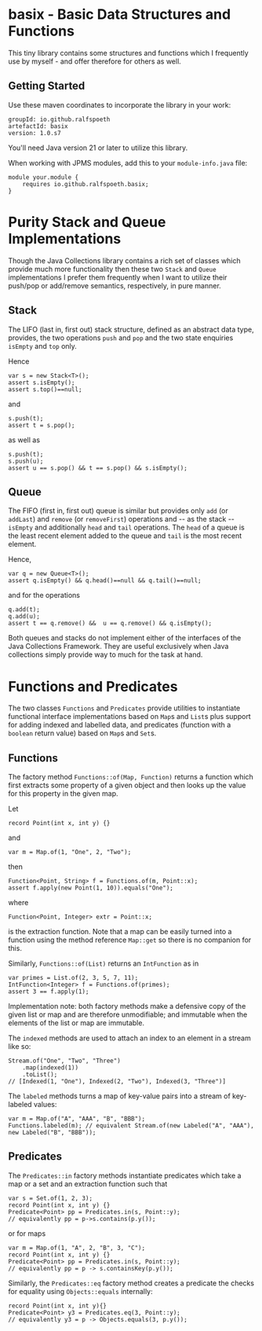 # basix - Basic Data Structures and Functions

This tiny library contains some structures and functions
which I frequently use by myself - and offer therefore for 
others as well.

## Getting Started

Use these maven coordinates to incorporate the library in your
work:

    groupId: io.github.ralfspoeth
    artefactId: basix
    version: 1.0.s7

You'll need Java version 21 or later to utilize this library.

When working with JPMS modules, add this to your
`module-info.java` file:

    module your.module {
        requires io.github.ralfspoeth.basix;
    }

# Purity Stack and Queue Implementations

Though the Java Collections library contains a rich set
of classes which provide much more functionality then 
these two `Stack` and `Queue` implementations I prefer
them frequently when I want to utilize their push/pop or 
add/remove semantics, respectively, in pure manner.

## Stack

The LIFO (last in, first out) stack structure, defined as an abstract data type,
provides, the two operations `push` and `pop` and the two 
state enquiries `isEmpty` and `top` only.

Hence

    var s = new Stack<T>();
    assert s.isEmpty();
    assert s.top()==null;

and 

    s.push(t);
    assert t = s.pop();

as well as

    s.push(t);
    s.push(u);
    assert u == s.pop() && t == s.pop() && s.isEmpty();

## Queue

The FIFO (first in, first out) queue is similar but provides
only `add` (or `addLast`) and `remove` (or `removeFirst`) 
operations and -- as the stack -- `isEmpty` and additionally
`head` and `tail` operations. The `head` of a queue is the 
least recent element added to the queue and `tail` is the most recent 
element.

Hence,

    var q = new Queue<T>();
    assert q.isEmpty() && q.head()==null && q.tail()==null;

and for the operations

    q.add(t);
    q.add(u);
    assert t == q.remove() &&  u == q.remove() && q.isEmpty();

Both queues and stacks do not implement either of the 
interfaces of the Java Collections Framework. They are useful 
exclusively when Java collections simply provide way to much
for the task at hand.

# Functions and Predicates

The two classes `Functions` and `Predicates` provide utilities
to instantiate functional interface implementations based on `Map`s and `List`s
plus support for adding indexed and labelled data, and
predicates (function with a `boolean` return value) based on `Map`s and `Set`s.

## Functions

The factory method `Functions::of(Map, Function)` returns a function which 
first extracts some property of a given object and then looks up the value
for this property in the given map.

Let

    record Point(int x, int y) {}

and
    
    var m = Map.of(1, "One", 2, "Two");

then

    Function<Point, String> f = Functions.of(m, Point::x);
    assert f.apply(new Point(1, 10)).equals("One");

where

    Function<Point, Integer> extr = Point::x;

is the extraction function.
Note that a map can be easily turned into a function using the method reference `Map::get`
so there is no companion for this.

Similarly, `Functions::of(List)` returns an `IntFunction` as in

    var primes = List.of(2, 3, 5, 7, 11);
    IntFunction<Integer> f = Functions.of(primes);
    assert 3 == f.apply(1);

Implementation note: both factory methods make a defensive copy of the given list or map and are
therefore unmodifiable; and immutable when the elements of the list or map are immutable.

The `indexed` methods are used to attach an index to an element in a stream like so:

    Stream.of("One", "Two", "Three")
        .map(indexed(1))
        .toList(); 
    // [Indexed(1, "One"), Indexed(2, "Two"), Indexed(3, "Three")]

The `labeled` methods turns a map of key-value pairs into a stream of key-labeled values:

    var m = Map.of("A", "AAA", "B", "BBB");
    Functions.labeled(m); // equivalent Stream.of(new Labeled("A", "AAA"), new Labeled("B", "BBB"));

## Predicates

The `Predicates::in` factory methods instantiate predicates which take a map or a set and an 
extraction function such that

    var s = Set.of(1, 2, 3);
    record Point(int x, int y) {}
    Predicate<Point> pp = Predicates.in(s, Point::y);
    // equivalently pp = p->s.contains(p.y());

or for maps

    var m = Map.of(1, "A", 2, "B", 3, "C");
    record Point(int x, int y) {}
    Predicate<Point> pp = Predicates.in(s, Point::y);
    // equivalently pp = p -> s.containsKey(p.y());

Similarly, the `Predicates::eq` factory method creates a predicate the checks for equality
using `Objects::equals` internally:

    record Point(int x, int y){}
    Predicate<Point> y3 = Predicates.eq(3, Point::y);
    // equivalently y3 = p -> Objects.equals(3, p.y());

